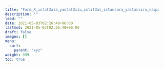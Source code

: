 ```yaml
---
title: "Form_X_istaf3ala_yastaf3ilu_istif3al_istansara_yastansiru_naqis"
description: ""
lead: ""
date: 2021-05-03T02:26:48+06:00
lastmod: 2021-05-03T02:26:48+06:00
draft: false
images: []
menu: 
  sarf:
    parent: "xyz"
weight: 999
toc: true
---
```



